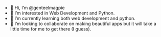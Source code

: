 - 👋 Hi, I’m @genteelmagpie
- 👀 I’m interested in Web Development and Python.
- 🌱 I’m currently learning both web development and python.
- 💞️ I’m looking to collaborate on making beautiful apps but it will take a little time for me to get there (I guess).

<!---
genteelmagpie/genteelmagpie is a ✨ special ✨ repository because its `README.md` (this file) appears on your GitHub profile.
You can click the Preview link to take a look at your changes.
--->
